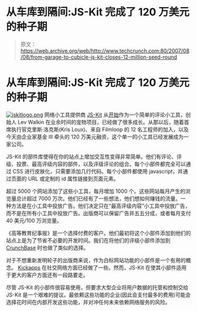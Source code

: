 # 从车库到隔间:JS-Kit 完成了 120 万美元的种子期

> 原文：<https://web.archive.org/web/http://www.techcrunch.com:80/2007/08/08/from-garage-to-cubicle-js-kit-closes-12-million-seed-round>

# 从车库到隔间:JS-Kit 完成了 120 万美元的种子期

[![jskitlogo.png](img/4e90691545613eb64ca0d83fbb4f8b35.png)](https://web.archive.org/web/20211128171306/http://js-kit.com/) 网络小工具提供商 [JS-Kit](https://web.archive.org/web/20211128171306/http://crunchbase.com/company/jskit/) 从[开始](https://web.archive.org/web/20211128171306/http://www.beta.techcrunch.com/2006/11/29/quick-embed-code-to-add-comments-to-any-site/)作为一个简单的评论小工具，创始人 Lev Walkin 在业余时间的宠物项目，已经做了很多成长。从那以后，随着首席执行官克里斯·洛克斯(Kris Loux)、来自 Filmloop 的 12 名工程师的加入，以及今天由企业家基金 III 牵头的 120 万美元融资，这个单一的小工具已经发展成为一家公司。

JS-Kit 的部件库使得在你的站点上增加交互性变得非常简单。他们有评论、评级、投票、最高评级内容的部件，以及评级评论的组合。每个小部件都完全可以通过 CSS 进行皮肤化，只需要添加几行代码。每个小部件都使用 javascript，并通过页面的 URL 或定制的 id 属性链接到页面元素。

超过 5000 个网站添加了这些小工具，每月增加 1000 个。这些网站每月产生的浏览量总计超过 7000 万次。他们已经有了一些想法，他们想如何赚钱的流量。一种方法是在小工具中投放广告。他们决定只在“最高评级内容”小工具中投放广告，而不是在所有小工具中投放广告。出版商可以保留广告并五五分成，或者每月支付 40 美元/100 万浏览量。

《高等教育纪事报》是一个选择付费的客户。他们最初将这个小部件添加到他们的站点上是为了节省不必要的开发时间。我们在将他们的评级小部件添加到 [CrunchBase](https://web.archive.org/web/20211128171306/http://www.crunchbase.com/) 时也做了类似的选择。

对于不想重新发明轮子的出版商来说，作为白标网站功能的小部件是一个有用的概念。 [Kickapps](https://web.archive.org/web/20211128171306/http://www.crunchbase.com/company/kickapps) 在社交网络方面已经做了一些。然而，JS-Kit 在使其小部件适用于更大的客户方面还有一段路要走。

尽管 JS-Kit 的小部件很容易使用，但要求大型企业将用户数据的托管和控制交给 JS-Kit 是一个艰难的提议。最依赖这些功能的企业(因此会支付最多的费用)可能会选择花时间在内部开发这些功能，并对冲任何未来依赖网络服务的风险。